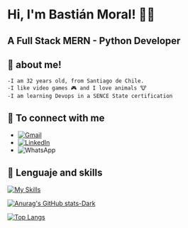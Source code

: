 # Hi, I'm Bastián Moral!  🖐🏾
## A Full Stack MERN - Python Developer


## 💾 about me!
    -I am 32 years old, from Santiago de Chile.
    -I like video games 🎮 and I love animals 🐮
    -I am learning Devops in a SENCE State certification


## 📇 To connect with me

- [![Gmail](https://img.shields.io/badge/Gmail-D14836?style=for-the-badge&logo=gmail&logoColor=white)](mailto:bastihc@gmail.com)
- [![LinkedIn](https://img.shields.io/badge/linkedin-%230077B5.svg?style=for-the-badge&logo=linkedin&logoColor=white)](src=https://www.linkedin.com/in/bastian-moral-norambuena/)
- ![WhatsApp](https://img.shields.io/badge/WhatsApp-25D366?style=for-the-badge&logo=whatsapp&logoColor=white)

## 🔧 Lenguaje and skills 
[![My Skills](https://skillicons.dev/icons?i=javascript,typescript,react,bootstrap,html,css,sass,redux,nodejs,express,graphql,flutter,mongodb,mysql,postgresql,sqlite,aws,docker,jenkins,gcp,kubernetes,heroku,django,flask,jest,figma,postman,git,solidity,deno,githubactions,py,styledcomponents,vscode&perline=7)](https://skillicons.dev)

[![Anurag's GitHub stats-Dark](https://github-readme-stats.vercel.app/api?username=bastianmoral&show_icons=true&theme=dark#gh-dark-mode-only)](https://github.com/anuraghazra/github-readme-stats#gh-dark-mode-only)

[![Top Langs](https://github-readme-stats.vercel.app/api/top-langs/?username=bastianmoral&langs_count=8)](https://github.com/anuraghazra/github-readme-stats)


